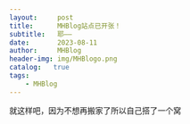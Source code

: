 ```yaml
---
layout:     post
title:      MHBlog站点已开张！
subtitle:   耶——
date:       2023-08-11
author:     MHBlog
header-img: img/MHBlogo.png
catalog:   true
tags:
    - MHBlog
---
```


就这样吧，因为不想再搬家了所以自己搭了一个窝
